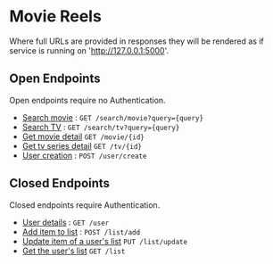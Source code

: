 # Movie Reels

Where full URLs are provided in responses they will be rendered as if service
is running on 'http://127.0.0.1:5000'.

## Open Endpoints

Open endpoints require no Authentication.

* [Search movie](search.md) : `GET /search/movie?query={query}`
* [Search TV](search.md) : `GET /search/tv?query={query}`
* [Get movie detail](itemDetail.md) `GET /movie/{id}`
* [Get tv series detail](itemDetail.md) `GET /tv/{id}`
* [User creation](user/create.md) : `POST /user/create`

## Closed Endpoints

Closed endpoints require Authentication.

* [User details](user/details.md) : `GET /user`
* [Add item to list](list/add.md) : `POST /list/add`
* [Update item of a user's list](list/update.md) `PUT /list/update`
* [Get the user's list](list/list.md) `GET /list`